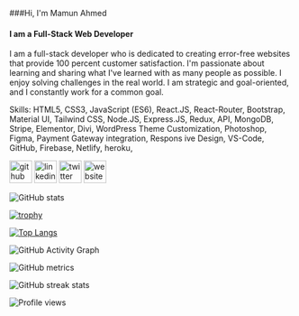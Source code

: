 ###Hi, I'm Mamun Ahmed
#### I am a Full-Stack Web Developer
I am a full-stack developer who is dedicated to creating error-free websites that provide 100 percent customer satisfaction. I'm passionate about learning and sharing what I've learned with as many people as possible. I enjoy solving challenges in the real world. I am strategic and goal-oriented, and I constantly work for a common goal.

Skills: HTML5, CSS3, JavaScript (ES6), React.JS, React-Router, Bootstrap, Material UI, Tailwind CSS, Node.JS, Express.JS, Redux, API, MongoDB, Stripe, Elementor, Divi, WordPress Theme Customization, Photoshop, Figma, Payment Gateway integration, Respons ive Design, VS-Code, GitHub, Firebase, Netlify, heroku,



[<img src='https://cdn.jsdelivr.net/npm/simple-icons@3.0.1/icons/github.svg' alt='github' height='40'>](https://github.com/webdmamun)  [<img src='https://cdn.jsdelivr.net/npm/simple-icons@3.0.1/icons/linkedin.svg' alt='linkedin' height='40'>](https://www.linkedin.com/in/webdmamun1/)  [<img src='https://cdn.jsdelivr.net/npm/simple-icons@3.0.1/icons/twitter.svg' alt='twitter' height='40'>](https://twitter.com/webdmamun1)  [<img src='https://cdn.jsdelivr.net/npm/simple-icons@3.0.1/icons/icloud.svg' alt='website' height='40'>](webdmamun.com)  

![GitHub stats](https://github-readme-stats.vercel.app/api?username=webdmamun&theme=synthwave&show_icons=true)

[![trophy](https://github-profile-trophy.vercel.app/?username=webdmamun)](https://github.com/ryo-ma/github-profile-trophy)

[![Top Langs](https://github-readme-stats.vercel.app/api/top-langs/?username=webdmamun)](https://github.com/anuraghazra/github-readme-stats)

![GitHub Activity Graph](https://activity-graph.herokuapp.com/graph?username=webdmamun)  

![GitHub metrics](https://metrics.lecoq.io/webdmamun)  

![GitHub streak stats](https://github-readme-streak-stats.herokuapp.com/?user=webdmamun)  

![Profile views](https://gpvc.arturio.dev/webdmamun)  
